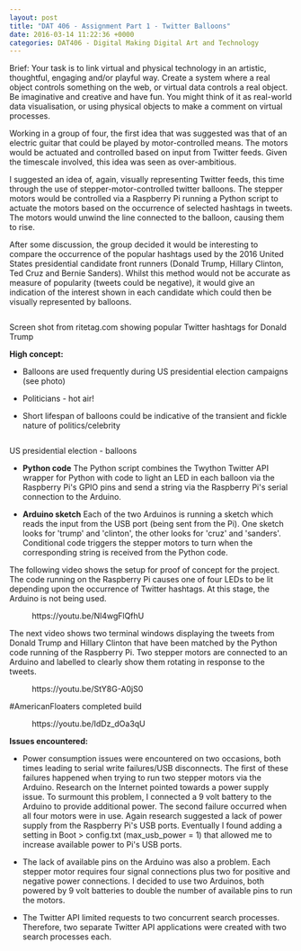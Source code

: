 ```yaml
---
layout: post
title: "DAT 406 - Assignment Part 1 - Twitter Balloons"
date: 2016-03-14 11:22:36 +0000
categories: DAT406 - Digital Making Digital Art and Technology
---
```


Brief: Your task is to link virtual and physical technology in an artistic, thoughtful, engaging and/or playful way. Create a system where a real object controls something on the web, or virtual data controls a real object. Be imaginative and creative and have fun. You might think of it as real-world data visualisation, or using physical objects to make a comment on virtual processes.

Working in a group of four, the first idea that was suggested was that of an electric guitar that could be played by motor-controlled means. The motors would be actuated and controlled based on input from Twitter feeds. Given the timescale involved, this idea was seen as over-ambitious.

I suggested an idea of, again, visually representing Twitter feeds, this time through the use of stepper-motor-controlled twitter balloons. The stepper motors would be controlled via a Raspberry Pi running a Python script to actuate the motors based on the occurrence of selected hashtags in tweets. The motors would unwind the line connected to the balloon, causing them to rise.

After some discussion, the group decided it would be interesting to compare the occurrence of the popular hashtags used by the 2016 United States presidential candidate front runners (Donald Trump, Hillary Clinton, Ted Cruz and Bernie Sanders). Whilst this method would not be accurate as measure of popularity (tweets could be negative), it would give an indication of the interest shown in each candidate which could then be visually represented by balloons.

<figure class="wp-block-image size-medium"><a href="{{ site.baseurl }}/wp-content/uploads/2023/05/Rite-Tag-Donald-Trump.jpg"><img src="https://www.circleseven.co.uk/wp-content/uploads/2023/05/Rite-Tag-Donald-Trump-300x266.jpg" alt="" class="wp-image-629"/></a></figure>

Screen shot from ritetag.com showing popular Twitter hashtags for Donald Trump

**High concept:**

- Balloons are used frequently during US presidential election campaigns (see photo)

- Politicians - hot air!

- Short lifespan of balloons could be indicative of the transient and fickle nature of politics/celebrity

<figure class="wp-block-image size-medium"><a href="{{ site.baseurl }}/wp-content/uploads/2023/05/87818129_151022626.jpg"><img src="https://www.circleseven.co.uk/wp-content/uploads/2023/05/87818129_151022626-300x169.jpg" alt="" class="wp-image-630"/></a></figure>

US presidential election - balloons

- **Python code** The Python script combines the Twython Twitter API wrapper for Python with code to light an LED in each balloon via the Raspberry Pi's GPIO pins and send a string via the Raspberry Pi's serial connection to the Arduino.

- **Arduino sketch** Each of the two Arduinos is running a sketch which reads the input from the USB port (being sent from the Pi). One sketch looks for 'trump' and 'clinton', the other looks for 'cruz' and 'sanders'. Conditional code triggers the stepper motors to turn when the corresponding string is received from the Python code.

The following video shows the setup for proof of concept for the project. The code running on the Raspberry Pi causes one of four LEDs to be lit depending upon the occurrence of Twitter hashtags. At this stage, the Arduino is not being used.

<figure class="wp-block-embed is-type-video is-provider-youtube wp-block-embed-youtube wp-embed-aspect-16-9 wp-has-aspect-ratio"><div class="wp-block-embed__wrapper">
https://youtu.be/Nl4wgFlQfhU
</div></figure>

The next video shows two terminal windows displaying&nbsp;the tweets from Donald Trump and Hillary Clinton that have been matched by the Python code running of the Raspberry Pi. Two stepper motors are connected to an Arduino and labelled to clearly show them rotating in response to the tweets.

<figure class="wp-block-embed is-type-video is-provider-youtube wp-block-embed-youtube wp-embed-aspect-16-9 wp-has-aspect-ratio"><div class="wp-block-embed__wrapper">
https://youtu.be/StY8G-A0jS0
</div></figure>

#AmericanFloaters completed build

<figure class="wp-block-embed is-type-video is-provider-youtube wp-block-embed-youtube wp-embed-aspect-16-9 wp-has-aspect-ratio"><div class="wp-block-embed__wrapper">
https://youtu.be/IdDz_dOa3qU
</div></figure>

**Issues encountered:**

- Power consumption issues were encountered on two occasions, both times leading to serial write failures/USB disconnects. The first of these failures happened when trying to run two stepper motors via the Arduino. Research on the Internet pointed towards a power supply issue. To surmount this problem, I connected a 9 volt battery to the Arduino to provide additional power. The second failure occurred when all four motors were in use. Again research suggested a lack of power supply from the Raspberry Pi's USB ports. Eventually I found adding a setting in Boot &gt; config.txt (max_usb_power = 1) that allowed me to increase available power to Pi's USB ports.

- The lack of available pins on the Arduino was also a problem. Each stepper motor requires four signal connections plus two for positive and negative power connections. I decided to use two Arduinos, both powered by 9 volt batteries to double the number of available pins to run the motors.

- The Twitter API&nbsp;limited requests to two concurrent search processes. Therefore, two separate Twitter API applications were created with two search processes each.

